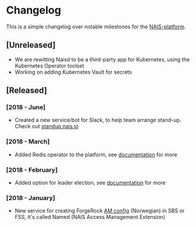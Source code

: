 Changelog
=========

This is a simple changelog over notable milestones for the [NAIS-platform](/documentation/platform.md).


## [Unreleased]
- We are rewitting Naisd to be a third-party app for Kubernetes, using the Kubernetes Operator toolset
- Working on adding Kubernetes Vault for secrets


## [Released]
### [2018 - June]
- Created a new service/bot for Slack, to help team arrange stand-up. Check out [standup.nais.io](https://standup.nais.io/)

### [2018 - March]
- Added Redis operator to the platform, see [documentation](/documentation/services/redis.md) for more

### [2018 - February]
- Added option for leader election, see [documentation](/documentation/services/leader_election.md) for more

### [2018 - January]
- New service for creating ForgeRock [AM config](contracts/am.md) (Norwegian) in SBS or FSS, it's called Named (NAIS Access Management Extension)
